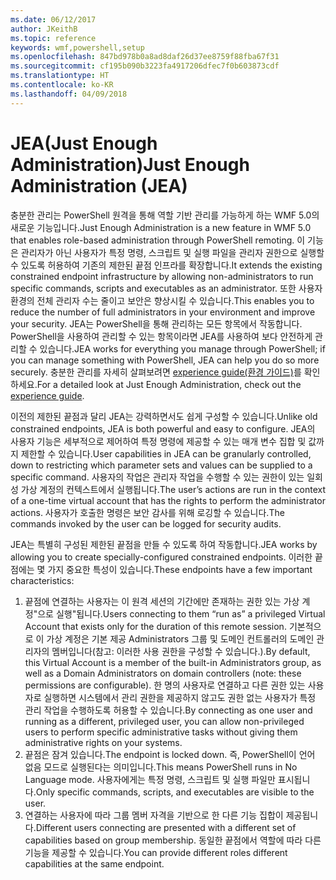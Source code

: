 ```yaml
---
ms.date: 06/12/2017
author: JKeithB
ms.topic: reference
keywords: wmf,powershell,setup
ms.openlocfilehash: 847bd978b0a8ad8daf26d37ee8759f88fba67f31
ms.sourcegitcommit: cf195b090b3223fa4917206dfec7f0b603873cdf
ms.translationtype: HT
ms.contentlocale: ko-KR
ms.lasthandoff: 04/09/2018
---
```

# <a name="just-enough-administration-jea"></a><span data-ttu-id="63537-102">JEA(Just Enough Administration)</span><span class="sxs-lookup"><span data-stu-id="63537-102">Just Enough Administration (JEA)</span></span>
<span data-ttu-id="63537-103">충분한 관리는 PowerShell 원격을 통해 역할 기반 관리를 가능하게 하는 WMF 5.0의 새로운 기능입니다.</span><span class="sxs-lookup"><span data-stu-id="63537-103">Just Enough Administration is a new feature in WMF 5.0 that enables role-based administration through PowerShell remoting.</span></span>  <span data-ttu-id="63537-104">이 기능은 관리자가 아닌 사용자가 특정 명령, 스크립트 및 실행 파일을 관리자 권한으로 실행할 수 있도록 허용하여 기존의 제한된 끝점 인프라를 확장합니다.</span><span class="sxs-lookup"><span data-stu-id="63537-104">It extends the existing constrained endpoint infrastructure by allowing non-administrators to run specific commands, scripts and executables as an administrator.</span></span>  <span data-ttu-id="63537-105">또한 사용자 환경의 전체 관리자 수는 줄이고 보안은 향상시킬 수 있습니다.</span><span class="sxs-lookup"><span data-stu-id="63537-105">This enables you to reduce the number of full administrators in your environment and improve your security.</span></span>  <span data-ttu-id="63537-106">JEA는 PowerShell을 통해 관리하는 모든 항목에서 작동합니다. PowerShell을 사용하여 관리할 수 있는 항목이라면 JEA를 사용하여 보다 안전하게 관리할 수 있습니다.</span><span class="sxs-lookup"><span data-stu-id="63537-106">JEA works for everything you manage through PowerShell; if you can manage something with PowerShell, JEA can help you do so more securely.</span></span>  <span data-ttu-id="63537-107">충분한 관리를 자세히 살펴보려면 [experience guide(환경 가이드)](http://aka.ms/JEA)를 확인하세요.</span><span class="sxs-lookup"><span data-stu-id="63537-107">For a detailed look at Just Enough Administration, check out the [experience guide](http://aka.ms/JEA).</span></span>

<span data-ttu-id="63537-108">이전의 제한된 끝점과 달리 JEA는 강력하면서도 쉽게 구성할 수 있습니다.</span><span class="sxs-lookup"><span data-stu-id="63537-108">Unlike old constrained endpoints, JEA is both powerful and easy to configure.</span></span>  <span data-ttu-id="63537-109">JEA의 사용자 기능은 세부적으로 제어하여 특정 명령에 제공할 수 있는 매개 변수 집합 및 값까지 제한할 수 있습니다.</span><span class="sxs-lookup"><span data-stu-id="63537-109">User capabilities in JEA can be granularly controlled, down to restricting which parameter sets and values can be supplied to a specific command.</span></span> <span data-ttu-id="63537-110">사용자의 작업은 관리자 작업을 수행할 수 있는 권한이 있는 일회성 가상 계정의 컨텍스트에서 실행됩니다.</span><span class="sxs-lookup"><span data-stu-id="63537-110">The user’s actions are run in the context of a one-time virtual account that has the rights to perform the administrator actions.</span></span>  <span data-ttu-id="63537-111">사용자가 호출한 명령은 보안 감사를 위해 로깅할 수 있습니다.</span><span class="sxs-lookup"><span data-stu-id="63537-111">The commands invoked by the user can be logged for security audits.</span></span>

<span data-ttu-id="63537-112">JEA는 특별히 구성된 제한된 끝점을 만들 수 있도록 하여 작동합니다.</span><span class="sxs-lookup"><span data-stu-id="63537-112">JEA works by allowing you to create specially-configured constrained endpoints.</span></span>  <span data-ttu-id="63537-113">이러한 끝점에는 몇 가지 중요한 특성이 있습니다.</span><span class="sxs-lookup"><span data-stu-id="63537-113">These endpoints have a few important characteristics:</span></span>

1. <span data-ttu-id="63537-114">끝점에 연결하는 사용자는 이 원격 세션의 기간에만 존재하는 권한 있는 가상 계정"으로 실행"됩니다.</span><span class="sxs-lookup"><span data-stu-id="63537-114">Users connecting to them “run as” a privileged Virtual Account that exists only for the duration of this remote session.</span></span>  <span data-ttu-id="63537-115">기본적으로 이 가상 계정은 기본 제공 Administrators 그룹 및 도메인 컨트롤러의 도메인 관리자의 멤버입니다(참고: 이러한 사용 권한을 구성할 수 있습니다.).</span><span class="sxs-lookup"><span data-stu-id="63537-115">By default, this Virtual Account is a member of the built-in Administrators group, as well as a Domain Administrators on domain controllers (note: these permissions are configurable).</span></span> <span data-ttu-id="63537-116">한 명의 사용자로 연결하고 다른 권한 있는 사용자로 실행하면 시스템에서 관리 권한을 제공하지 않고도 권한 없는 사용자가 특정 관리 작업을 수행하도록 허용할 수 있습니다.</span><span class="sxs-lookup"><span data-stu-id="63537-116">By connecting as one user and running as a different, privileged user, you can allow non-privileged users to perform specific administrative tasks without giving them administrative rights on your systems.</span></span>
2. <span data-ttu-id="63537-117">끝점은 잠겨 있습니다.</span><span class="sxs-lookup"><span data-stu-id="63537-117">The endpoint is locked down.</span></span>  <span data-ttu-id="63537-118">즉, PowerShell이 언어 없음 모드로 실행된다는 의미입니다.</span><span class="sxs-lookup"><span data-stu-id="63537-118">This means PowerShell runs in No Language mode.</span></span>  <span data-ttu-id="63537-119">사용자에게는 특정 명령, 스크립트 및 실행 파일만 표시됩니다.</span><span class="sxs-lookup"><span data-stu-id="63537-119">Only specific commands, scripts, and executables are visible to the user.</span></span>
3. <span data-ttu-id="63537-120">연결하는 사용자에 따라 그룹 멤버 자격을 기반으로 한 다른 기능 집합이 제공됩니다.</span><span class="sxs-lookup"><span data-stu-id="63537-120">Different users connecting are presented with a different set of capabilities based on group membership.</span></span>  <span data-ttu-id="63537-121">동일한 끝점에서 역할에 따라 다른 기능을 제공할 수 있습니다.</span><span class="sxs-lookup"><span data-stu-id="63537-121">You can provide different roles different capabilities at the same endpoint.</span></span>